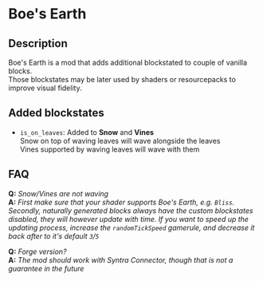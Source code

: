 # Boe's Earth

## Description

Boe's Earth is a mod that adds additional blockstated to couple of vanilla blocks.  
Those blockstates may be later used by shaders or resourcepacks to improve visual fidelity.

## Added blockstates

- `is_on_leaves`:
  Added to **Snow** and **Vines**  
  Snow on top of waving leaves will wave alongside the leaves  
  Vines supported by waving leaves will wave with them

## FAQ

**Q:** *Snow/Vines are not waving*  
**A:** *First make sure that your shader supports Boe's Earth, e.g. `Bliss`. Secondly, naturally generated blocks always have the custom blockstates disabled, they will however update with time. If you want to speed up the updating process, increase the `randomTickSpeed` gamerule, and decrease it back after to it's default `3`/`5`*

**Q:** *Forge version?*  
**A:** *The mod should work with Syntra Connector, though that is not a guarantee in the future*
